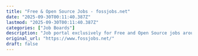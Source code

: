```yaml
---
title: "Free & Open Source Jobs - fossjobs.net"
date: "2025-09-30T00:11:40.387Z"
lastmod: "2025-09-30T00:11:40.387Z"
categories: ["Job Boards"]
description: "Job portal exclusively for Free and Open Source jobs around the globe."
original_url: "https://www.fossjobs.net/"
draft: false
---
```

